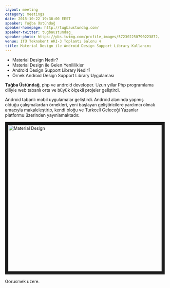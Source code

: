 ```yaml
---
layout: meeting
category: meetings
date: 2015-10-22 19:30:00 EEST
speaker: Tuğba Üstündağ
speaker-homepage: http://tugbaustundag.com/
speaker-twitter: tugbaustundag_
speaker-photo: https://pbs.twimg.com/profile_images/572302250790223872/AOMZOuB7.jpeg
venue: ITÜ Teknokent ARI-3 Toplantı Salonu 4
title: Material Design ile Android Design Support Library Kullanımı
---
```


* Material Design Nedir?
* Material Design ile Gelen Yenililikler
* Android Design Support Library Nedir?
* Örnek Android Design Support Library Uygulaması


**Tuğba Üstündağ**, php ve android developer.
Uzun yıllar Php programlama diliyle web tabanlı orta ve büyük ölçekli projeler geliştirdi. 

Android tabanlı mobil uygulamalar geliştirdi. Android alanında yapmış olduğu çalışmalardan örnekleri, yeni başlayan geliştiricilere yardımcı olmak amacıyla makaleleştirip, kendi bloğu ve Turkcell Geleceği Yazanlar platformu üzerinden yayınlamaktadır.

<a href="http://www.youtube.com/watch?feature=player_embedded&v=1F4bbNJWoSA
" target="_blank"><img src="http://img.youtube.com/vi/1F4bbNJWoSA/0.jpg" 
alt=" Material Design" width="640" height="480" border="10" /></a>


Gorusmek uzere.
